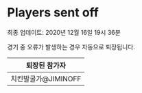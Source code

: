 # Players sent off
최종 업데이트: 2020년 12월 16일 19시 36분


경기 중 오류가 발생하는 경우 자동으로 퇴장됩니다.


| 퇴장된 참가자 |
|:---:|
| 치킨발굴가@JIMINOFF |